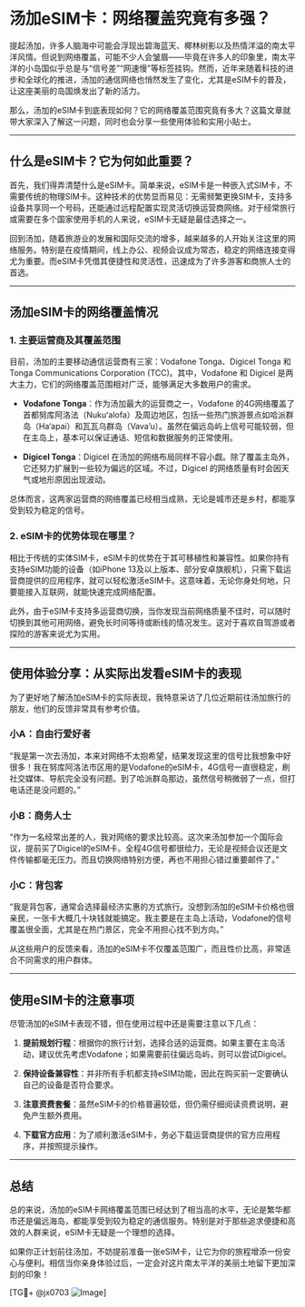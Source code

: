 # 汤加eSIM卡：网络覆盖究竟有多强？

提起汤加，许多人脑海中可能会浮现出碧海蓝天、椰林树影以及热情洋溢的南太平洋风情。但说到网络覆盖，可能不少人会皱眉——毕竟在许多人的印象里，南太平洋的小岛国似乎总是与“信号差”“网速慢”等标签挂钩。然而，近年来随着科技的进步和全球化的推进，汤加的通信网络也悄然发生了变化，尤其是eSIM卡的普及，让这座美丽的岛国焕发出了新的活力。

那么，汤加的eSIM卡到底表现如何？它的网络覆盖范围究竟有多大？这篇文章就带大家深入了解这一问题，同时也会分享一些使用体验和实用小贴士。

---

## 什么是eSIM卡？它为何如此重要？

首先，我们得弄清楚什么是eSIM卡。简单来说，eSIM卡是一种嵌入式SIM卡，不需要传统的物理SIM卡。这种技术的优势显而易见：无需频繁更换SIM卡，支持多设备共享同一个号码，还能通过远程配置实现灵活切换运营商网络。对于经常旅行或需要在多个国家使用手机的人来说，eSIM卡无疑是最佳选择之一。

回到汤加，随着旅游业的发展和国际交流的增多，越来越多的人开始关注这里的网络服务。特别是在疫情期间，线上办公、视频会议成为常态，稳定的网络连接变得尤为重要。而eSIM卡凭借其便捷性和灵活性，迅速成为了许多游客和商旅人士的首选。

---

## 汤加eSIM卡的网络覆盖情况

### 1. **主要运营商及其覆盖范围**
目前，汤加的主要移动通信运营商有三家：Vodafone Tonga、Digicel Tonga 和 Tonga Communications Corporation (TCC)。其中，Vodafone 和 Digicel 是两大主力，它们的网络覆盖范围相对广泛，能够满足大多数用户的需求。

- **Vodafone Tonga**：作为汤加最大的运营商之一，Vodafone 的4G网络覆盖了首都努库阿洛法（Nukuʻalofa）及周边地区，包括一些热门旅游景点如哈派群岛（Ha‘apai）和瓦瓦乌群岛（Vava’u）。虽然在偏远岛屿上信号可能较弱，但在主岛上，基本可以保证通话、短信和数据服务的正常使用。
  
- **Digicel Tonga**：Digicel 在汤加的网络布局同样不容小觑。除了覆盖主岛外，它还努力扩展到一些较为偏远的区域。不过，Digicel 的网络质量有时会因天气或地形原因出现波动。

总体而言，这两家运营商的网络覆盖已经相当成熟，无论是城市还是乡村，都能享受到较为稳定的信号。

### 2. **eSIM卡的优势体现在哪里？**
相比于传统的实体SIM卡，eSIM卡的优势在于其可移植性和兼容性。如果你持有支持eSIM功能的设备（如iPhone 13及以上版本、部分安卓旗舰机），只需下载运营商提供的应用程序，就可以轻松激活eSIM卡。这意味着，无论你身处何地，只要能接入互联网，就能快速完成网络配置。

此外，由于eSIM卡支持多运营商切换，当你发现当前网络质量不佳时，可以随时切换到其他可用网络，避免长时间等待或断线的情况发生。这对于喜欢自驾游或者探险的游客来说尤为实用。

---

## 使用体验分享：从实际出发看eSIM卡的表现

为了更好地了解汤加eSIM卡的实际表现，我特意采访了几位近期前往汤加旅行的朋友，他们的反馈非常具有参考价值。

### 小A：自由行爱好者
“我是第一次去汤加，本来对网络不太抱希望，结果发现这里的信号比我想象中好很多！我在努库阿洛法市区用的是Vodafone的eSIM卡，4G信号一直很稳定，刷社交媒体、导航完全没有问题。到了哈派群岛那边，虽然信号稍微弱了一点，但打电话还是没问题的。”

### 小B：商务人士
“作为一名经常出差的人，我对网络的要求比较高。这次来汤加参加一个国际会议，提前买了Digicel的eSIM卡。全程4G信号都很给力，无论是视频会议还是文件传输都毫无压力。而且切换网络特别方便，再也不用担心错过重要邮件了。”

### 小C：背包客
“我是背包客，通常会选择最经济实惠的方式旅行。没想到汤加的eSIM卡价格也很亲民，一张卡大概几十块钱就能搞定。我主要是在主岛上活动，Vodafone的信号覆盖很全面，尤其是在热门景区，完全不用担心找不到方向。”

从这些用户的反馈来看，汤加的eSIM卡不仅覆盖范围广，而且性价比高，非常适合不同需求的用户群体。

---

## 使用eSIM卡的注意事项

尽管汤加的eSIM卡表现不错，但在使用过程中还是需要注意以下几点：

1. **提前规划行程**：根据你的旅行计划，选择合适的运营商。如果主要在主岛活动，建议优先考虑Vodafone；如果需要前往偏远岛屿，则可以尝试Digicel。
   
2. **保持设备兼容性**：并非所有手机都支持eSIM功能，因此在购买前一定要确认自己的设备是否符合要求。

3. **注意资费套餐**：虽然eSIM卡的价格普遍较低，但仍需仔细阅读资费说明，避免产生额外费用。

4. **下载官方应用**：为了顺利激活eSIM卡，务必下载运营商提供的官方应用程序，并按照提示操作。

---

## 总结

总的来说，汤加的eSIM卡网络覆盖范围已经达到了相当高的水平，无论是繁华都市还是偏远海岛，都能享受到较为稳定的通信服务。特别是对于那些追求便捷和高效的人群来说，eSIM卡无疑是一个理想的选择。

如果你正计划前往汤加，不妨提前准备一张eSIM卡，让它为你的旅程增添一份安心与便利。相信当你亲身体验过后，一定会对这片南太平洋的美丽土地留下更加深刻的印象！

[TG💪+ @jx0703 ![Image](https://github.com/user-attachments/assets/dbca1d08-cadb-493c-b0ec-ad6f7a83f270)]